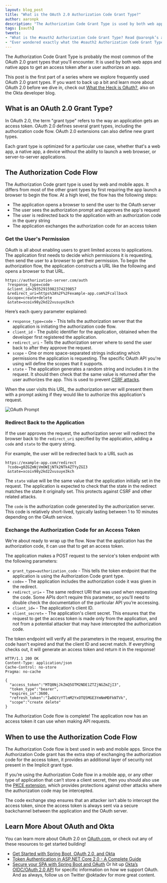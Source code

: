 ```yaml
---
layout: blog_post
title: "What is the OAuth 2.0 Authorization Code Grant Type?"
author: aaronpk
description: "The Authorization Code Grant Type is used by both web apps and native apps to get an access token after a user authorizes an app. This post is the first part of a series where we explore the frequently used OAuth 2.0 grant types."
tags: [oauth]
tweets:
- "What is the #oauth2 Authorization Code Grant Type? Read @aaronpk’s article here:"
- "Ever wondered exactly what the #oauth2 Authorization Code Grant Type was for? Now you can stop wondering! ;)"
---
```


The Authorization Code Grant Type is probably the most common of the OAuth 2.0 grant types that you'll encounter. It is used by both web apps and native apps to get an access token after a user authorizes an app.

This post is the first part of a series where we explore frequently used OAuth 2.0 grant types. If you want to back up a bit and learn more about OAuth 2.0 before we dive in, check out [What the Heck is OAuth?](https://developer.okta.com/blog/2017/06/21/what-the-heck-is-oauth), also on the Okta developer blog.

## What is an OAuth 2.0 Grant Type?

In OAuth 2.0, the term "grant type" refers to the way an application gets an access token. OAuth 2.0 defines several grant types, including the authorization code flow. OAuth 2.0 extensions can also define new grant types.

Each grant type is optimized for a particular use case, whether that's a web app, a native app, a device without the ability to launch a web browser, or server-to-server applications.

## The Authorization Code Flow

The Authorization Code grant type is used by web and mobile apps. It differs from most of the other grant types by first requiring the app launch a browser to begin the flow. At a high level, the flow has the following steps:

* The application opens a browser to send the user to the OAuth server
* The user sees the authorization prompt and approves the app's request
* The user is redirected back to the application with an authorization code in the query string
* The application exchanges the authorization code for an access token

### Get the User's Permission

OAuth is all about enabling users to grant limited access to applications. The application first needs to decide which permissions it is requesting, then send the user to a browser to get their permission. To begin the authorization flow, the application constructs a URL like the following and opens a browser to that URL.

```
https://authorization-server.com/auth
 ?response_type=code
 &client_id=29352915982374239857
 &redirect_uri=https%3A%2F%2Fexample-app.com%2Fcallback
 &scope=create+delete
 &state=xcoiv98y2kd22vusuye3kch
```

Here’s each query parameter explained:

* `response_type=code` - This tells the authorization server that the application is initiating the authorization code flow.
* `client_id` - The public identifier for the application, obtained when the developer first registered the application.
* `redirect_uri` - Tells the authorization server where to send the user back to after they approve the request.
* `scope` - One or more space-separated strings indicating which permissions the application is requesting. The specific OAuth API you're using will define the scopes that it supports.
* `state` - The application generates a random string and includes it in the request. It should then check that the same value is returned after the user authorizes the app. This is used to prevent [CSRF attacks](https://www.owasp.org/index.php/Cross-Site_Request_Forgery_%28CSRF%29).

When the user visits this URL, the authorization server will present them with a prompt asking if they would like to authorize this application's request.

![OAuth Prompt](https://oauth2simplified.com/images/oauth-prompt.png)

### Redirect Back to the Application

If the user approves the request, the authorization server will redirect the browser back to the `redirect_uri` specified by the application, adding a `code` and `state` to the query string.

For example, the user will be redirected back to a URL such as

```
https://example-app.com/redirect
 ?code=g0ZGZmNjVmOWIjNTk2NTk4ZTYyZGI3
 &state=xcoiv98y2kd22vusuye3kch
```

The `state` value will be the same value that the application initially set in the request. The application is expected to check that the state in the redirect matches the state it originally set. This protects against CSRF and other related attacks.

The `code` is the authorization code generated by the authorization server. This code is relatively short-lived, typically lasting between 1 to 10 minutes depending on the OAuth service.

### Exchange the Authorization Code for an Access Token

We're about ready to wrap up the flow. Now that the application has the authorization code, it can use that to get an access token.

The application makes a POST request to the service's token endpoint with the following parameters:

* `grant_type=authorization_code` - This tells the token endpoint that the application is using the Authorization Code grant type.
* `code=` - The application includes the authorization code it was given in the redirect.
* `redirect_uri=` - The same redirect URI that was used when requesting the code. Some APIs don’t require this parameter, so you’ll need to double check the documentation of the particular API you’re accessing.
* `client_id=` - The application's client ID.
* `client_secret=` - The application's client secret. This ensures that the request to get the access token is made only from the application, and not from a potential attacker that may have intercepted the authorization code.

The token endpoint will verify all the parameters in the request, ensuring the code hasn't expired and that the client ID and secret match. If everything checks out, it will generate an access token and return it in the response!

```
HTTP/1.1 200 OK
Content-Type: application/json
Cache-Control: no-store
Pragma: no-cache

{
  "access_token":"MTQ0NjJkZmQ5OTM2NDE1ZTZjNGZmZjI3",
  "token_type":"bearer",
  "expires_in":3600,
  "refresh_token":"IwOGYzYTlmM2YxOTQ5MGE3YmNmMDFkNTVk",
  "scope":"create delete"
}
```

The Authorization Code flow is complete! The application now has an access token it can use when making API requests.


## When to use the Authorization Code Flow

The Authorization Code flow is best used in web and mobile apps. Since the Authorization Code grant has the extra step of exchanging the authorization code for the access token, it provides an additional layer of security not present in the Implicit grant type.

If you’re using the Authorization Code flow in a mobile app, or any other type of application that can’t store a client secret, then you should also use the [PKCE extension](https://www.oauth.com/oauth2-servers/pkce/), which provides protections against other attacks where the authorization code may be intercepted.

The code exchange step ensures that an attacker isn’t able to intercept the access token, since the access token is always sent via a secure backchannel between the application and the OAuth server.

## Learn More About OAuth and Okta

You can learn more about OAuth 2.0 on [OAuth.com](https://www.oauth.com/), or check out any of these resources to get started building!
* [Get Started with Spring Boot, OAuth 2.0, and Okta](https://developer.okta.com/blog/2017/03/21/spring-boot-oauth)
* [Token Authentication in ASP.NET Core 2.0 - A Complete Guide](https://developer.okta.com/blog/2018/03/23/token-authentication-aspnetcore-complete-guide)
* [Secure your SPA with Spring Boot and OAuth](https://developer.okta.com/blog/2017/10/27/secure-spa-spring-boot-oauth)
Or hit up [Okta’s OIDC/OAuth 2.0 API](http://developer.okta.com/docs/api/resources/oidc) for specific information on how we support OAuth. And as always, follow us on Twitter @oktadev for more great content.

